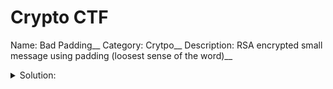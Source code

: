 # Crypto CTF
Name: Bad Padding__
Category: Crytpo__
Description: RSA encrypted small message using padding (loosest sense of the word)__
<details>
<summary>Solution:</summary> m is encrypted as:__
	(k(n-m))^3 mod n__
       =-(k^3)(m^3) mod n   (since by binomial theorem, only last term in above expansion is not a multiple of n)__
       =n-((k^3 mod n)(m^3 mod n) mod n)   (added n to ensure value positive)__
       =n-((k^3)(m^3) mod n)   (since k^3,m^3 < n)__
       =c   (encrypted message)__
	n-c = (k^3)(m^3) mod n. Try solving algebraically for m, e.g. ((n-c)^(1/3))/k, (((n-c)+n)^(1/3))/k, (((n-c)+2n)^(1/3))/k...__

(Note: the file in the challenge directory should be shared with the player)__

Flag is: Intake24{6879760#}
</details>
